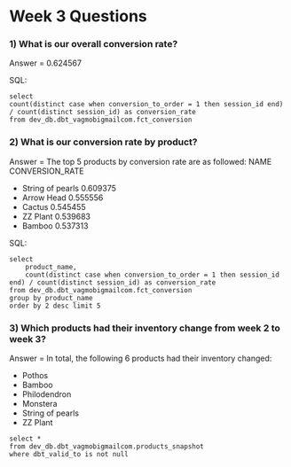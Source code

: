 # Week 3 Questions

### 1) What is our overall conversion rate?

Answer = 0.624567

SQL:
```
select 
count(distinct case when conversion_to_order = 1 then session_id end) / count(distinct session_id) as conversion_rate
from dev_db.dbt_vagmobigmailcom.fct_conversion
```

### 2) What is our conversion rate by product?

Answer = The top 5 products by conversion rate are as followed:
NAME	            CONVERSION_RATE
* String of pearls	0.609375
* Arrow Head	    0.555556
* Cactus	        0.545455
* ZZ Plant	        0.539683
* Bamboo	        0.537313


SQL:
```
select 
    product_name,
    count(distinct case when conversion_to_order = 1 then session_id end) / count(distinct session_id) as conversion_rate
from dev_db.dbt_vagmobigmailcom.fct_conversion
group by product_name
order by 2 desc limit 5
```

### 3) Which products had their inventory change from week 2 to week 3?

Answer = In total, the following 6 products had their inventory changed:

* Pothos
* Bamboo
* Philodendron
* Monstera
* String of pearls
* ZZ Plant

```
select *
from dev_db.dbt_vagmobigmailcom.products_snapshot
where dbt_valid_to is not null
```
